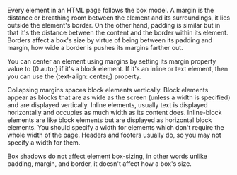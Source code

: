 Every element in an HTML page follows the box model. A margin is the distance or breathing room between the element and its surroundings, it lies outside the element's border. On the other hand, padding is similar but in that it's the distance between the content and the border within its element. Borders affect a box's size by virtue of being between its padding and margin, how wide a border is pushes its margins farther out.

You can center an element using margins by setting its margin property value to {0 auto;} if it's a block element. If it's an inline or text element, then you can use the {text-align: center;} property.

Collapsing margins spaces block elements vertically. Block elements appear as blocks that are as wide as the screen (unless a width is specified) and are displayed vertically. Inline elements, usually text is displayed horizontally and occupies as much width as its content does. Inline-block elements are like block elements but are displayed as horizontal block elements. You should specify a width for elements which don't require the whole width of the page. Headers and footers usually do, so you may not specify a width for them.

Box shadows do not affect element box-sizing, in other words unlike padding, margin, and border, it doesn't affect how a box's size.
